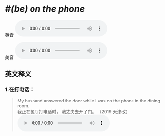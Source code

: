 # ***\#(be) on the phone*** 
英音
<audio src="./media/be on the phone1_AAC.aac" controls="controls"></audio>

美音
<audio src="./media/be on the phone2_AAC.aac" controls="controls"></audio>



  

英文释义
---
### 1.**在打电话：**  

 > My husband answered the door while I was on the phone in the dining room.  
 > 我正在餐厅打电话时， 我丈夫去开了门。  （2019 天津改）  
<audio src="./media/My husband answered the door while I was on the phone in the dining room2_AAC.aac" controls="controls"></audio>


